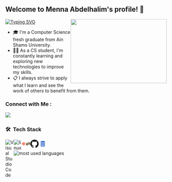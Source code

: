 
<h2>Welcome to Menna Abdelhalim's profile! 👋 </h2>
</p> 

<img width="300" height ="200" align="right" src="https://media.giphy.com/media/S65QkXAcdXvF1o9gHk/giphy.gif">


<!-- Typing SVG by DenverCoder1 - https://github.com/DenverCoder1/readme-typing-svg -->
<p align="left">
  <a href="https://git.io/typing-svg"><img src="https://readme-typing-svg.demolab.com?font=Fira+Code&weight=100&size=15&duration=1&pause=1000&repeat=false&width=435&lines=%22None+of+us+is+a+smart+as+all+of+us%22+Ken+Blanchard" alt="Typing SVG"></a>
</p> 

- 🎓 I'm a Computer Science fresh graduate from Ain Shams University.
- 👨‍💻 As a CS student, I'm constantly learning and exploring new technologies to improve my skills.
- 📋 I always strive to apply what I learn and see the work of others to benefit from them.


### Connect with Me :

<a href="https://www.linkedin.com/in/menna-abdelhalim-867bb3214" target="_blank"><img src="https://img.shields.io/badge/-Menna%20Abdelhalim-0077B5?style=for-the-badge&logo=Linkedin&logoColor=white"/></a>

### 🛠 &nbsp;Tech Stack
[<img align="left" alt="Visual Studio Code" width="26px" src="https://upload.wikimedia.org/wikipedia/commons/1/18/ISO_C%2B%2B_Logo.svg" />]()
[<img align="left" alt="linux" width="26px" src="https://upload.wikimedia.org/wikipedia/commons/c/c3/Python-logo-notext.svg" />]()
[<img align="left" alt="Git" width="26px" src="https://raw.githubusercontent.com/github/explore/80688e429a7d4ef2fca1e82350fe8e3517d3494d/topics/git/git.png" />]()
[<img align="left" alt="GitHub" width="26px" src="https://raw.githubusercontent.com/github/explore/78df643247d429f6cc873026c0622819ad797942/topics/github/github.png" />]()
[<img align="left" alt="SQL" width="26px" src="https://raw.githubusercontent.com/github/explore/80688e429a7d4ef2fca1e82350fe8e3517d3494d/topics/sql/sql.png" />]()

<br />
<br />

<img align="left" src="https://github-readme-stats.vercel.app/api/top-langs?username=MennaHalim&show_icons=true&locale=en&layout=compact&theme=radical" alt="most used languages" />
<br>
